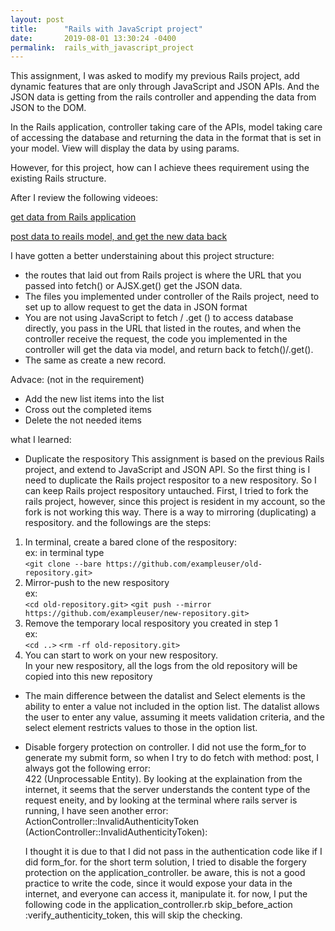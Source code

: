 ```yaml
---
layout: post
title:      "Rails with JavaScript project"
date:       2019-08-01 13:30:24 -0400
permalink:  rails_with_javascript_project
---
```


This assignment, I was asked  to modify my previous Rails project, add dynamic features that are only through JavaScript and JSON APIs. And the JSON data is getting from the rails controller and appending the data from JSON to the DOM.

In the Rails application, controller taking care of the APIs, model taking care of accessing the database and returning the data in the format that is set in your model. View will display the data by using params. 

However, for this project, how can I achieve thees requirement using the existing Rails structure. 

After I review the following videoes:

[get data from Rails application]((http://)https://www.youtube.com/watch?v=oHPM0ekV7zQ)

[post data to reails model, and get the new data back]((http://)https://www.youtube.com/watch?v=Yd0nH9CWWfo&amp=&feature=youtu.be)

I have gotten a better understaining about this project structure:
* the routes that laid out from Rails project is where the URL that you passed into fetch() or AJSX.get() get the JSON data. 
* The files you implemented under controller of  the Rails project, need to set up to allow request to get the data in JSON format
* You are not using JavaScript to fetch / .get () to access database directly, you pass in the URL that listed in the routes, and when the controller receive the request,  the code you implemented in the controller will get the data via model, and return back to fetch()/.get().
* The same as create a new record.  

Advace: (not in the requirement)
* Add the new list items into the list
* Cross out the completed items
* Delete the not needed items

what I learned: 

* Duplicate the respository
   This assignment is based on the previous Rails project, and  extend to  JavaScript and JSON API. So the first thing is I need to duplicate the Rails project respositor to a new respository. So I can keep Rails project respository untauched.
	 First, I tried to fork the rails project, however, since this project is resident in my account, so the fork is not working this way.
	 There is a way to mirroring (duplicating) a respository. and the followings are the steps:
1. 	 In terminal, create a bared clone of the respository:  
       ex:  in terminal type  
			 `<git clone --bare https://github.com/exampleuser/old-repository.git>`
2. 	 Mirror-push to the new respository  
       ex:  
			 `<cd old-repository.git>`
       `<git push --mirror https://github.com/exampleuser/new-repository.git>`
3. 	 Remove the temporary local respository you created in step 1  
       ex:  
			 `<cd ..>`
       `<rm -rf old-repository.git>`
4. 	 You can start to work on your new respository.  
       In your new respository, all the logs from the old repository will be copied into this new repository


* The main difference between the datalist and Select elements is the ability to enter a value not included in the option list. The datalist allows the user to enter any value, assuming it meets validation criteria, and the select element restricts values to those in the option list.
* Disable forgery protection on controller.
   I did not use the form_for to generate my submit form, so when I try to do fetch with method: post, I always got the following error:  
	 422 (Unprocessable Entity).
	 By looking at the explaination from the  internet, it seems that the server understands the content type of the request eneity, and by looking at the terminal where rails server is running, I have seen another error:   
	 ActionController::InvalidAuthenticityToken (ActionController::InvalidAuthenticityToken):
	 
	 I thought it is due to that I did not pass in the authentication code like if I did form_for. for the short term solution, I tried to disable the forgery protection on the application_controller.  be aware, this is not a good practice to write the code, since it would expose your data in the internet, and everyone can access it, manipulate it. 
	 for now, I put the following code in the application_controller.rb
	 skip_before_action :verify_authenticity_token, this will skip the checking.
